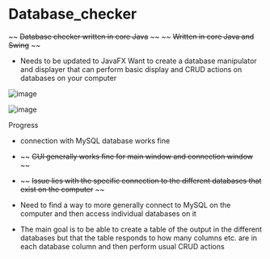# Database_checker
~~ ~~Database checker written in core Java~~ ~~
~~ ~~Written in core Java and Swing~~ ~~
- Needs to be updated to JavaFX
Want to create a database manipulator and displayer that can perform basic display and CRUD actions on databases on your computer


![image](https://github.com/Strawhorse/Database_checker/assets/47267071/b1dbfad5-5765-4726-9ca1-ccf94d17e776)

![image](https://github.com/Strawhorse/Database_checker/assets/47267071/4790212f-5027-46fc-92d5-332f2ea0f2f1)

Progress

- connection with MySQL database works fine
- ~~ ~~GUI generally works fine for main window and connection window~~ ~~
- ~~ ~~Issue lies with the specific connection to the different databases that exist on the computer~~ ~~
- Need to find a way to more generally connect to MySQL on the computer and then access individual databases on it

- The main goal is to be able to create a table of the output in the different databases but that the table responds to how many columns etc. are in each database column and then perform usual CRUD actions
